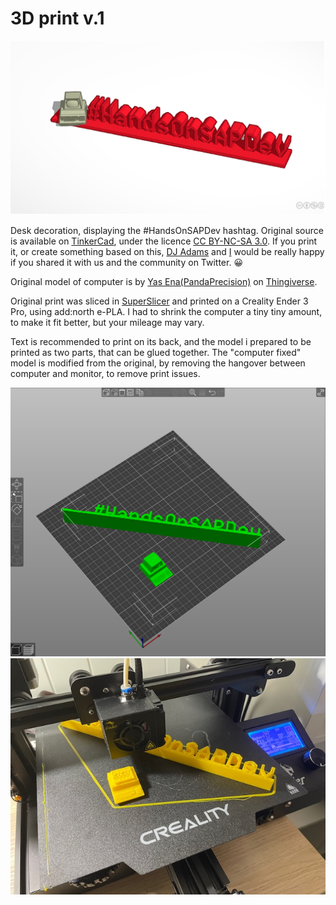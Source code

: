 # 3D print v.1

![TinkerCad](TinkerCad.png)

Desk decoration, displaying the #HandsOnSAPDev hashtag. Original source is available on [TinkerCad](https://www.tinkercad.com/things/eg062ymN0vL), under the licence  [CC BY-NC-SA 3.0](https://creativecommons.org/licenses/by-nc-sa/3.0/). If you print it, or create something based on this, [DJ Adams](https://twitter.com/qmacro) and [I](https://twitter.com/rsletta) would be really happy if you shared it with us and the community on Twitter. 😀

Original model of computer is by [Yas Ena(PandaPrecision)](https://www.thingiverse.com/pandaprecision/designs) on [Thingiverse](https://www.thingiverse.com/thing:2147234).

Original print was sliced in [SuperSlicer](https://github.com/supermerill/SuperSlicer) and printed on a Creality Ender 3 Pro, using add:north e-PLA. I had to shrink the computer a tiny tiny amount, to make it fit better, but your mileage may vary.

Text is recommended to print on its back, and the model i prepared to be printed as two parts, that can be glued together.
The "computer fixed" model is modified from the original, by removing the hangover between computer and monitor, to remove print issues. 

![SuperSlicer](SuperSlicer.png)
![Print in progress](print_in_progress.jpeg)
